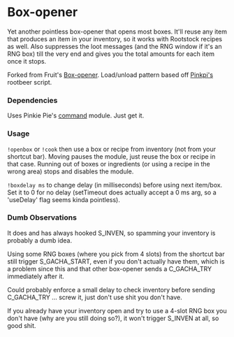 # Box-opener
Yet another pointless box-opener that opens most boxes. It'll reuse any item that produces an item in your inventory, so it works with Rootstock recipes as well. Also suppresses the loot messages (and the RNG window if it's an RNG box) till the very end and gives you the total amounts for each item once it stops.

Forked from Fruit's [Box-opener](https://github.com/soler91/box-opener). Load/unload pattern based off [Pinkpi's](https://github.com/pinkipi) rootbeer script.

### Dependencies
Uses Pinkie Pie's [command](https://github.com/pinkipi/command) module. Just get it.

### Usage
`!openbox` or `!cook` then use a box or recipe from inventory (not from your shortcut bar). Moving pauses the module, just reuse the box or recipe in that case. Running out of boxes or ingredients (or using a recipe in the wrong area) stops and disables the module.

`!boxdelay ms` to change delay (in milliseconds) before using next item/box. Set it to 0 for no delay (setTimeout does actually accept a 0 ms arg, so a 'useDelay' flag seems kinda pointless).

### Dumb Observations
It does and has always hooked S_INVEN, so spamming your inventory is probably a dumb idea.

Using some RNG boxes (where you pick from 4 slots) from the shortcut bar still trigger S_GACHA_START, even if you don't actually have them, which is a problem since this and that other box-opener sends a C_GACHA_TRY immediately after it.

Could probably enforce a small delay to check inventory before sending C_GACHA_TRY ... screw it, just don't use shit you don't have.

If you already have your inventory open and try to use a 4-slot RNG box you don't have (why are you still doing so?), it won't trigger S_INVEN at all, so good shit.
